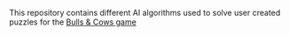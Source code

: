 This repository contains different AI algorithms used to solve user created puzzles for the [Bulls & Cows game](http://en.wikipedia.org/wiki/Bulls_and_cows)
